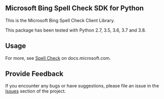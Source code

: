 ## Microsoft Bing Spell Check SDK for Python

This is the Microsoft Bing Spell Check Client Library.

This package has been tested with Python 2.7, 3.5, 3.6, 3.7 and 3.8.


## Usage

For more, see [Spell Check](https://docs.microsoft.com/en-us/bing/search-apis/bing-spell-check/overview)
on docs.microsoft.com.

## Provide Feedback

If you encounter any bugs or have suggestions, please file an issue in
the [Issues](https://github.com/microsoft/bing-search-sdk-for-python/issues)
section of the project.

